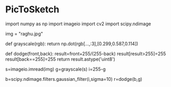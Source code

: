 # PicToSketch
import numpy as np
import imageio
import cv2
import scipy.ndimage

img = "raghu.jpg"

def grayscale(rgb):
    return np.dot(rgb[...,:3],[0.299,0.587,0.114])
    
def dodge(front,back):
    result=front+255/(255-back)
    result[result>255]=255
    result[back==255]=255
    return result.astype('uint8')
    
s=imageio.imread(img)
g=grayscale(s)
i=255-g

b=scipy.ndimage.filters.gaussian_filter(i,sigma=10)
r=dodge(b,g)
